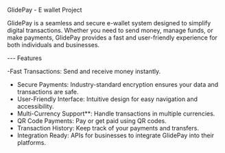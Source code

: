 GlidePay - E wallet Project

GlidePay is a seamless and secure e-wallet system designed to simplify digital transactions. Whether you need to send money, manage funds, or make payments, GlidePay provides a fast and user-friendly experience for both individuals and businesses.

--- Features

-Fast Transactions: Send and receive money instantly.

- Secure Payments: Industry-standard encryption ensures your data and transactions are safe.
- User-Friendly Interface: Intuitive design for easy navigation and accessibility.
- Multi-Currency Support\*\*: Handle transactions in multiple currencies.
- QR Code Payments: Pay or get paid using QR codes.
- Transaction History: Keep track of your payments and transfers.
- Integration Ready: APIs for businesses to integrate GlidePay into their platforms.
